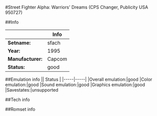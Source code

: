#Street Fighter Alpha: Warriors' Dreams (CPS Changer, Publicity USA 950727)

##Info

||Info|
|-----|-----|
|**Setname:**|sfach
|**Year:**|1995
|**Manufacturer:**|Capcom
|**Status:**|good

##Emulation info
|| Status |
|-----|-----|
|Overall emulation:|good
|Color emulation:|good
|Sound emulation:|good
|Graphics emulation:|good
|Savestates:|unsupported

##Tech info

##Romset info

<!--- START OF EDITED COMMENT DO NOT TOUCH TEXT ABOVE-->
